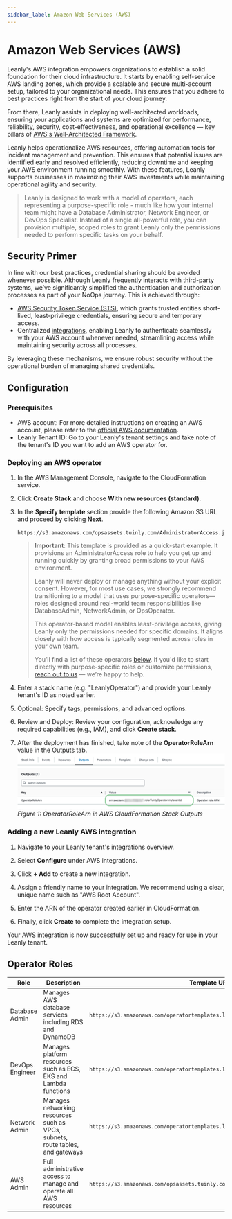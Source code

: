 ```yaml
---
sidebar_label: Amazon Web Services (AWS)
---
```


# Amazon Web Services (AWS)

Leanly's AWS integration empowers organizations to establish a solid foundation for their cloud infrastructure. It starts by enabling self-service AWS landing zones, which provide a scalable and secure multi-account setup, tailored to your organizational needs. This ensures that you adhere to best practices right from the start of your cloud journey.

From there, Leanly assists in deploying well-architected workloads, ensuring your applications and systems are optimized for performance, reliability, security, cost-effectiveness, and operational excellence — key pillars of [AWS's Well-Architected Framework](https://docs.aws.amazon.com/wellarchitected/latest/framework/welcome.html).

Leanly helps operationalize AWS resources, offering automation tools for incident management and prevention. This ensures that potential issues are identified early and resolved efficiently, reducing downtime and keeping your AWS environment running smoothly. With these features, Leanly supports businesses in maximizing their AWS investments while maintaining operational agility and security.

> Leanly is designed to work with a model of operators, each representing a purpose-specific role - much like how your internal team might have a Database Administrator, Network Engineer, or DevOps Specialist. Instead of a single all-powerful role, you can provision multiple, scoped roles to grant Leanly only the permissions needed to perform specific tasks on your behalf.

## Security Primer

In line with our best practices, credential sharing should be avoided whenever possible. Although Leanly frequently interacts with third-party systems, we’ve significantly simplified the authentication and authorization processes as part of your NoOps journey. This is achieved through:

- [AWS Security Token Service (STS)](https://docs.aws.amazon.com/IAM/latest/UserGuide/id_credentials_temp.html), which grants trusted entities short-lived, least-privilege credentials, ensuring secure and temporary access.
- Centralized [integrations](./), enabling Leanly to authenticate seamlessly with your AWS account whenever needed, streamlining access while maintaining security across all processes.

By leveraging these mechanisms, we ensure robust security without the operational burden of managing shared credentials.

## Configuration

### Prerequisites

- AWS account: For more detailed instructions on creating an AWS account, please refer to the [official AWS documentation](https://aws.amazon.com/resources/create-account/).
- Leanly Tenant ID: Go to your Leanly's tenant settings and take note of the tenant's ID you want to add an AWS operator for.

### Deploying an AWS operator

1. In the AWS Management Console, navigate to the CloudFormation service.

1. Click **Create Stack** and choose **With new resources (standard)**.

1. In the **Specify template** section provide the following Amazon S3 URL and proceed by clicking **Next**.

   ```
   https://s3.amazonaws.com/opsassets.tuinly.com/AdministratorAccess.json
   ```

   > **Important**: This template is provided as a quick-start example. It provisions an AdministratorAccess role to help you get up and running quickly by granting broad permissions to your AWS environment.
   >
   > Leanly will never deploy or manage anything without your explicit consent. However, for most use cases, we strongly recommend transitioning to a model that uses purpose-specific operators—roles designed around real-world team responsibilities like DatabaseAdmin, NetworkAdmin, or OpsOperator.
   >
   > This operator-based model enables least-privilege access, giving Leanly only the permissions needed for specific domains. It aligns closely with how access is typically segmented across roles in your own team.
   >
   > You’ll find a list of these operators [below](#operator-roles). If you'd like to start directly with purpose-specific roles or customize permissions, [reach out to us](https://urls.leanly.cloud/contact) — we’re happy to help.

1. Enter a stack name (e.g. "LeanlyOperator") and provide your Leanly tenant's ID as noted earlier.

1. Optional: Specify tags, permissions, and advanced options.

1. Review and Deploy: Review your configuration, acknowledge any required capabilities (e.g., IAM), and click **Create stack**.

1. After the deployment has finished, take note of the **OperatorRoleArn** value in the Outputs tab.
   ![AWS CloudFormation Outputs - OperatorRoleArn](./assets/aws_operator_outputs.png)
   _Figure 1: OperatorRoleArn in AWS CloudFormation Stack Outputs_

### Adding a new Leanly AWS integration

1. Navigate to your Leanly tenant's integrations overview.

1. Select **Configure** under AWS integrations.

1. Click **+ Add** to create a new integration.

1. Assign a friendly name to your integration. We recommend using a clear, unique name such as "AWS Root Account".

1. Enter the ARN of the operator created earlier in CloudFormation.

1. Finally, click **Create** to complete the integration setup.

Your AWS integration is now successfully set up and ready for use in your Leanly tenant.

## Operator Roles

| Role            | Description                                                                    | Template URL                                                                     |
| --------------- | ------------------------------------------------------------------------------ | -------------------------------------------------------------------------------- |
| Database Admin  | Manages AWS database services including RDS and DynamoDB                       | `https://s3.amazonaws.com/operatortemplates.leanly.cloud/AwsDatabaseAdmin.json`  |
| DevOps Engineer | Manages platform resources such as ECS, EKS and Lambda functions               | `https://s3.amazonaws.com/operatortemplates.leanly.cloud/AwsDevOpsEngineer.json` |
| Network Admin   | Manages networking resources such as VPCs, subnets, route tables, and gateways | `https://s3.amazonaws.com/operatortemplates.leanly.cloud/AwsNetworkAdmin.json`   |
| AWS Admin       | Full administrative access to manage and operate all AWS resources             | `https://s3.amazonaws.com/opsassets.tuinly.com/AdministratorAccess.json`         |
